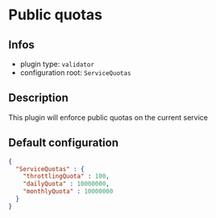 
# Public quotas

## Infos

* plugin type: `validator`
* configuration root: `ServiceQuotas`

## Description

This plugin will enforce public quotas on the current service







## Default configuration

```json
{
  "ServiceQuotas" : {
    "throttlingQuota" : 100,
    "dailyQuota" : 10000000,
    "monthlyQuota" : 10000000
  }
}
```





